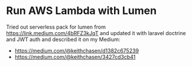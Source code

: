 # Run AWS Lambda with Lumen

Tried out serverless pack for lumen from https://link.medium.com/4bRFZ3kJqT 
and updated it with laravel doctrine and JWT auth
and described it on my Medium:
- https://medium.com/@keithchasen/d1382c675239
- https://medium.com/@keithchasen/3427cd3cb41
